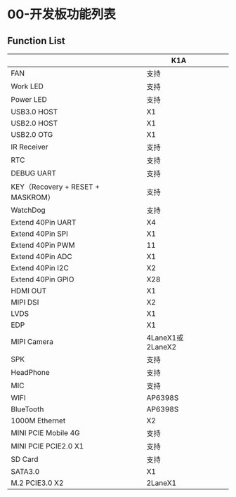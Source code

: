# 00-开发板功能列表





## Function List

|                                   | K1A              |      |      |
| --------------------------------- | ---------------- | ---- | ---- |
| FAN                               | 支持             |      |      |
| Work LED                          | 支持             |      |      |
| Power LED                         | 支持             |      |      |
| USB3.0 HOST                       | X1               |      |      |
| USB2.0 HOST                       | X1               |      |      |
| USB2.0 OTG                        | X1               |      |      |
| IR Receiver                       | 支持             |      |      |
| RTC                               | 支持             |      |      |
| DEBUG UART                        | 支持             |      |      |
| KEY（Recovery + RESET + MASKROM） | 支持             |      |      |
| WatchDog                          | 支持             |      |      |
| Extend 40Pin UART                 | X4               |      |      |
| Extend 40Pin SPI                  | X1               |      |      |
| Extend 40Pin PWM                  | 11               |      |      |
| Extend 40Pin ADC                  | X1               |      |      |
| Extend 40Pin I2C                  | X2               |      |      |
| Extend 40Pin GPIO                 | X28              |      |      |
| HDMI OUT                          | X1               |      |      |
| MIPI DSI                          | X2               |      |      |
| LVDS                              | X1               |      |      |
| EDP                               | X1               |      |      |
| MIPI Camera                       | 4LaneX1或2LaneX2 |      |      |
| SPK                               | 支持             |      |      |
| HeadPhone                         | 支持             |      |      |
| MIC                               | 支持             |      |      |
| WIFI                              | AP6398S          |      |      |
| BlueTooth                         | AP6398S          |      |      |
| 1000M Ethernet                    | X2               |      |      |
| MINI PCIE Mobile 4G               | 支持             |      |      |
| MINI PCIE PCIE2.0 X1              | 支持             |      |      |
| SD Card                           | 支持             |      |      |
| SATA3.0                           | X1               |      |      |
| M.2 PCIE3.0 X2                    | 2LaneX1          |      |      |
